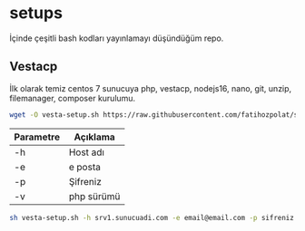 # setups

İçinde çeşitli bash kodları yayınlamayı düşündüğüm repo.

## Vestacp
İlk olarak temiz centos 7 sunucuya php, vestacp, nodejs16, nano, git, unzip, filemanager, composer kurulumu.

```bash
wget -O vesta-setup.sh https://raw.githubusercontent.com/fatihozpolat/setups/main/vesta-centos.sh
```

|Parametre| Açıklama   |
|---------|------------|
|-h       | Host adı   |
|-e       | e posta    |
|-p       | Şifreniz   |
|-v       | php sürümü |

```bash
sh vesta-setup.sh -h srv1.sunucuadi.com -e email@email.com -p sifreniz -v 81
```

